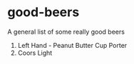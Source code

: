 # good-beers
A general list of some really good beers
1. Left Hand - Peanut Butter Cup Porter
2. Coors Light

